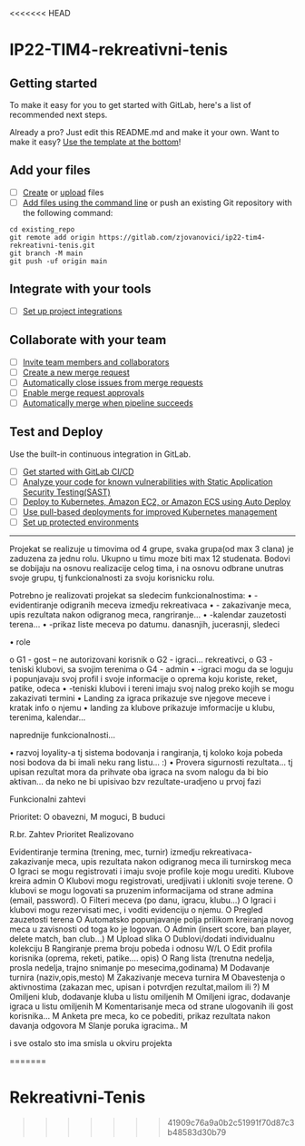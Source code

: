 <<<<<<< HEAD
# IP22-TIM4-rekreativni-tenis


## Getting started

To make it easy for you to get started with GitLab, here's a list of recommended next steps.

Already a pro? Just edit this README.md and make it your own. Want to make it easy? [Use the template at the bottom](#editing-this-readme)!

## Add your files

- [ ] [Create](https://docs.gitlab.com/ee/user/project/repository/web_editor.html#create-a-file) or [upload](https://docs.gitlab.com/ee/user/project/repository/web_editor.html#upload-a-file) files
- [ ] [Add files using the command line](https://docs.gitlab.com/ee/gitlab-basics/add-file.html#add-a-file-using-the-command-line) or push an existing Git repository with the following command:

```
cd existing_repo
git remote add origin https://gitlab.com/zjovanovici/ip22-tim4-rekreativni-tenis.git
git branch -M main
git push -uf origin main
```

## Integrate with your tools

- [ ] [Set up project integrations](https://gitlab.com/zjovanovici/ip22-tim4-rekreativni-tenis/-/settings/integrations)

## Collaborate with your team

- [ ] [Invite team members and collaborators](https://docs.gitlab.com/ee/user/project/members/)
- [ ] [Create a new merge request](https://docs.gitlab.com/ee/user/project/merge_requests/creating_merge_requests.html)
- [ ] [Automatically close issues from merge requests](https://docs.gitlab.com/ee/user/project/issues/managing_issues.html#closing-issues-automatically)
- [ ] [Enable merge request approvals](https://docs.gitlab.com/ee/user/project/merge_requests/approvals/)
- [ ] [Automatically merge when pipeline succeeds](https://docs.gitlab.com/ee/user/project/merge_requests/merge_when_pipeline_succeeds.html)

## Test and Deploy

Use the built-in continuous integration in GitLab.

- [ ] [Get started with GitLab CI/CD](https://docs.gitlab.com/ee/ci/quick_start/index.html)
- [ ] [Analyze your code for known vulnerabilities with Static Application Security Testing(SAST)](https://docs.gitlab.com/ee/user/application_security/sast/)
- [ ] [Deploy to Kubernetes, Amazon EC2, or Amazon ECS using Auto Deploy](https://docs.gitlab.com/ee/topics/autodevops/requirements.html)
- [ ] [Use pull-based deployments for improved Kubernetes management](https://docs.gitlab.com/ee/user/clusters/agent/)
- [ ] [Set up protected environments](https://docs.gitlab.com/ee/ci/environments/protected_environments.html)

************************************************************************************************************************************

Projekat se realizuje u timovima od 4 grupe, svaka grupa(od max 3 clana) je zaduzena za jednu rolu. Ukupno u timu moze biti max 12 studenata. Bodovi se dobijaju na osnovu realizacije celog tima, i na osnovu odbrane unutras svoje grupu, tj funkcionalnosti za svoju korisnicku rolu.

Potrebno je realizovati projekat sa sledecim funkcionalnostima: 
• -evidentiranje odigranih meceva izmedju rekreativaca 
• - zakazivanje meca, upis rezultata nakon odigranog meca, rangriranje... 
• -kalendar zauzetosti terena... 
• -prikaz liste meceva po datumu. danasnjih, jucerasnji, sledeci

• role 

o G1 - gost – ne autorizovani korisnik 
o G2 - igraci... rekreativci, 
o G3 - teniski klubovi, sa svojim terenima 
o G4 - admin • -igraci mogu da se loguju i popunjavaju svoj profil i svoje informacije o oprema koju koriste, reket, patike, odeca • -teniski klubovi i tereni imaju svoj nalog preko kojih se mogu zakazivati termini 
• Landing za igraca prikazuje sve njegove meceve i kratak info o njemu 
• landing za klubove prikazuje imformacije u klubu, terenima, kalendar…

naprednije funkcionalnosti... 

• razvoj loyality-a tj sistema bodovanja i rangiranja, tj koloko koja pobeda nosi bodova da bi imali neku rang listu... :) 
• Provera sigurnosti rezultata… tj upisan rezultat mora da prihvate oba igraca na svom nalogu da bi bio aktivan… da neko ne bi upisivao bzv rezultate-uradjeno u prvoj fazi

Funkcionalni zahtevi

Prioritet: O obavezni, M moguci, B buduci

R.br. Zahtev Prioritet Realizovano

Evidentiranje termina (trening, mec, turnir) izmedju rekreativaca-zakazivanje meca, upis rezultata nakon odigranog meca ili turnirskog meca O
Igraci se mogu registrovati i imaju svoje profile koje mogu urediti. Klubove kreira admin O
Klubovi mogu registrovati, uredjivati i ukloniti svoje terene. O
klubovi se mogu logovati sa pruzenim informacijama od strane admina (email, password). O
Filteri meceva (po danu, igracu, klubu...) O
Igraci i klubovi mogu rezervisati mec, i voditi evidenciju o njemu. O
Pregled zauzetosti terena O
Automatsko popunjavanje polja prilikom kreiranja novog meca u zavisnosti od toga ko je logovan. O
Admin (insert score, ban player, delete match, ban club…) M
Upload slika O
Dublovi/dodati individualnu kolekciju B
Rangiranje prema broju pobeda i odnosu W/L O
Edit profila korisnika (oprema, reketi, patike.... opis) O
Rang lista (trenutna nedelja, prosla nedelja, trajno snimanje po mesecima,godinama) M
Dodavanje turnira (naziv,opis,mesto) M
Zakazivanje meceva turnira M 
Obavestenja o aktivnostima (zakazan mec, upisan i potvrdjen rezultat,mailom ili ?) M 
Omiljeni klub, dodavanje kluba u listu omiljenih M 
Omiljeni igrac, dodavanje igraca u listu omiljenih M 
Komentarisanje meca od strane ulogovanih ili gost korisnika… M 
Anketa pre meca, ko ce pobediti, prikaz rezultata nakon davanja odgovora M 
Slanje poruka igracima.. M

i sve ostalo sto ima smisla u okviru projekta



=======
# Rekreativni-Tenis
>>>>>>> 41909c76a9a0b2c51991f70d87c3b48583d30b79
